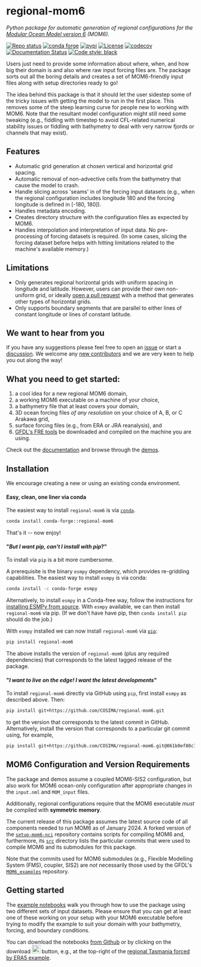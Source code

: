 # regional-mom6

*Python package for automatic generation of regional configurations for the [Modular Ocean Model version 6](https://github.com/mom-ocean/MOM6) (MOM6).*

[![Repo status](https://www.repostatus.org/badges/latest/active.svg?style=flat-square)](https://www.repostatus.org/#active)
[![conda forge](https://img.shields.io/conda/vn/conda-forge/regional-mom6.svg)](https://anaconda.org/conda-forge/regional-mom6)
[![pypi](https://badge.fury.io/py/regional-mom6.svg)](https://badge.fury.io/py/regional-mom6)
[![License](https://img.shields.io/badge/License-MIT-blue.svg?style=flat-square)](https://mit-license.org)
[![codecov](https://codecov.io/gh/COSIMA/regional-mom6/branch/main/graph/badge.svg?token=7OEZ1UZRY4)](https://codecov.io/gh/COSIMA/regional-mom6)
[![Documentation Status](https://readthedocs.org/projects/regional-mom6/badge/?version=latest)](https://regional-mom6.readthedocs.io/en/latest/?badge=latest)
[![Code style: black](https://img.shields.io/badge/code%20style-black-000000.svg)](https://github.com/psf/black)

Users just need to provide some information about where, when, and how big their domain is and also where raw input forcing files are. The package sorts out all the boring details and creates a set of MOM6-friendly input files along with setup directories ready to go! 

The idea behind this package is that it should let the user sidestep some of the tricky issues with getting the model to run in the first place. This removes some of the steep learning curve for people new to working with MOM6. Note that the resultant model configuration might still need some tweaking (e.g., fiddling with timestep to avoid CFL-related numerical stability issues or fiddling with bathymetry to deal with very narrow fjords or channels that may exist).


## Features

- Automatic grid generation at chosen vertical and horizontal grid spacing.
- Automatic removal of non-advective cells from the bathymetry that cause the model to crash.
- Handle slicing across 'seams' in of the forcing input datasets (e.g., when the regional
  configuration includes longitude 180 and the forcing longitude is defined in [-180, 180]).
- Handles metadata encoding.
- Creates directory structure with the configuration files as expected by MOM6.
- Handles interpolation and interpretation of input data. No pre-processing of forcing datasets is required. (In some cases, slicing the forcing dataset before helps with hitting limitations related to the machine's available memory.)

## Limitations

- Only generates regional horizontal grids with uniform spacing in longitude and latitude.
  However, users can provide their own non-uniform grid, or ideally
  [open a pull request](https://github.com/COSIMA/regional-mom6/pulls) with a method that
  generates other types of horizontal grids.
- Only supports boundary segments that are parallel to either lines of constant longitude or
  lines of constant latitude.


## We want to hear from you

If you have any suggestions please feel free to open an [issue](https://github.com/COSIMA/regional-mom6/issues) or start a [discussion](https://github.com/COSIMA/regional-mom6/discussions). We welcome any [new contributors](https://regional-mom6.readthedocs.io/en/latest/contributing.html) and we are very keen to help you out along the way!


## What you need to get started:

1. a cool idea for a new regional MOM6 domain,
2. a working MOM6 executable on a machine of your choice, 
3. a bathymetry file that at least covers your domain,
4. 3D ocean forcing files *of any resolution* on your choice of A, B, or C Arakawa grid,
5. surface forcing files (e.g., from ERA or JRA reanalysis), and
6. [GFDL's FRE tools](https://github.com/NOAA-GFDL/FRE-NCtools) be downloaded and compiled on the machine you are using.

Check out the [documentation](https://regional-mom6.readthedocs.io/en/latest/) and browse through the [demos](https://regional-mom6.readthedocs.io/en/latest/demos.html).


## Installation

We encourage creating a new or using an existing conda environment.

#### Easy, clean, one liner via conda

The easiest way to install `regional-mom6` is via [`conda`](https://anaconda.org/conda-forge/regional-mom6).

```bash
conda install conda-forge::regional-mom6
```

That's it -- now enjoy!

#### "*But I want pip, can't I install with pip*?"

To install via `pip` is a bit more cumbersome.

A prerequisite is the binary `esmpy` dependency, which provides re-gridding capabilities.
The easiest way to install `esmpy` is via conda:

```bash
conda install -c conda-forge esmpy
```

Alternatively, to install `esmpy` in a Conda-free way, follow the instructions for [installing ESMPy from
source](https://earthsystemmodeling.org/esmpy_doc/release/latest/html/install.html#installing-esmpy-from-source).
With `esmpy` available, we can then install `regional-mom6` via pip. (If we don't have have pip, then
`conda install pip` should do the job.)

With `esmpy` installed we can now install `regional-mom6` via [`pip`](https://pypi.org/project/regional-mom6/):

```bash
pip install regional-mom6
```

The above installs the version of `regional-mom6` (plus any required dependencies) that corresponds to the latest tagged release of the package.

#### "*I want to live on the edge! I want the latest developments*"

To install `regional-mom6` directly via GitHub using `pip`, first install `esmpy` as described above. Then:

```bash
pip install git+https://github.com/COSIMA/regional-mom6.git
```

to get the version that corresponds to the latest commit in GitHub.
Alternatively, install the version that corresponds to a particular git commit using, for example,

```bash
pip install git+https://github.com/COSIMA/regional-mom6.git@061b0ef80c7cbc04de0566df329c4ea472002f7e
```

## MOM6 Configuration and Version Requirements

The package and demos assume a coupled MOM6-SIS2 configuration, but also work for MOM6 ocean-only configuration after appropriate changes in the `input.nml` and `MOM_input` files.

Additionally, regional configurations require that the MOM6 executable _must_ be compiled with **symmetric memory**.

The current release of this package assumes the latest source code of all components needed to run MOM6 as of
January 2024. A forked version of the [`setup-mom6-nci`](https://github.com/ashjbarnes/setup-mom6-nci) repository
contains scripts for compiling MOM6 and, furthermore, its [`src`](https://github.com/ashjbarnes/setup-mom6-nci/tree/setup-mom6/src)
directory lists the particular commits that were used to compile MOM6 and its submodules for this package.

Note that the commits used for MOM6 submodules (e.g., Flexible Modelling System (FMS), coupler, SIS2) are _not_
necessarily those used by the GFDL's [`MOM6_examples`](https://github.com/NOAA-GFDL/MOM6-examples) repository.


## Getting started

The [example notebooks](https://regional-mom6.readthedocs.io/en/latest/demos.html) walk you through how to use
the package using two different sets of input datasets.
Please ensure that you can get at least one of these working on your setup with your MOM6 executable before trying to modify the example to suit your domain with your bathymetry, forcing, and boundary conditions.

You can download the notebooks [from Github](https://github.com/COSIMA/regional-mom6/tree/main/demos) or by clicking on the download <img width="22" alt="download" src="https://github.com/COSIMA/regional-mom6/assets/7112768/2c1ae149-c6a8-4395-ab09-2f77588008d9"> button, e.g., at the top-right of the [regional Tasmania forced by ERA5 example](https://regional-mom6.readthedocs.io/en/latest/demo_notebooks/reanalysis-forced.html).
